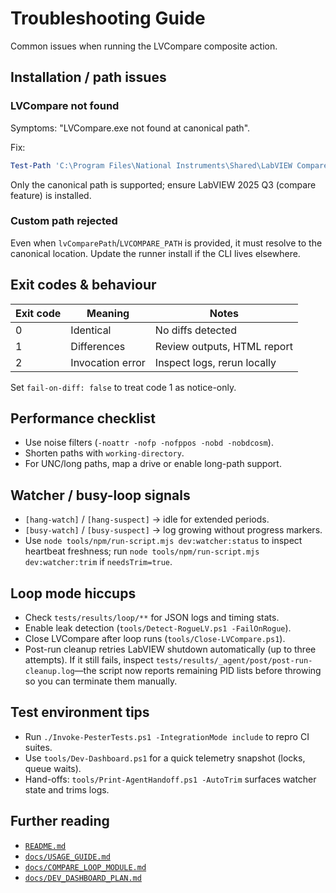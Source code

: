 <!-- markdownlint-disable-next-line MD041 -->
# Troubleshooting Guide

Common issues when running the LVCompare composite action.

## Installation / path issues

### LVCompare not found

Symptoms: "LVCompare.exe not found at canonical path".

Fix:

```powershell
Test-Path 'C:\Program Files\National Instruments\Shared\LabVIEW Compare\LVCompare.exe'
```

Only the canonical path is supported; ensure LabVIEW 2025 Q3 (compare feature) is installed.

### Custom path rejected

Even when `lvComparePath`/`LVCOMPARE_PATH` is provided, it must resolve to the canonical
location. Update the runner install if the CLI lives elsewhere.

## Exit codes & behaviour

| Exit code | Meaning | Notes |
| --------- | ------- | ----- |
| 0 | Identical | No diffs detected |
| 1 | Differences | Review outputs, HTML report |
| 2 | Invocation error | Inspect logs, rerun locally |

Set `fail-on-diff: false` to treat code 1 as notice-only.

## Performance checklist

- Use noise filters (`-noattr -nofp -nofppos -nobd -nobdcosm`).
- Shorten paths with `working-directory`.
- For UNC/long paths, map a drive or enable long-path support.

## Watcher / busy-loop signals

- `[hang-watch]` / `[hang-suspect]` → idle for extended periods.
- `[busy-watch]` / `[busy-suspect]` → log growing without progress markers.
- Use `node tools/npm/run-script.mjs dev:watcher:status` to inspect heartbeat freshness; run
  `node tools/npm/run-script.mjs dev:watcher:trim` if `needsTrim=true`.

## Loop mode hiccups

- Check `tests/results/loop/**` for JSON logs and timing stats.
- Enable leak detection (`tools/Detect-RogueLV.ps1 -FailOnRogue`).
- Close LVCompare after loop runs (`tools/Close-LVCompare.ps1`).
- Post-run cleanup retries LabVIEW shutdown automatically (up to three attempts). If it still fails, inspect `tests/results/_agent/post/post-run-cleanup.log`—the script now reports remaining PID lists before throwing so you can terminate them manually.

## Test environment tips

- Run `./Invoke-PesterTests.ps1 -IntegrationMode include` to repro CI suites.
- Use `tools/Dev-Dashboard.ps1` for a quick telemetry snapshot (locks, queue waits).
- Hand-offs: `tools/Print-AgentHandoff.ps1 -AutoTrim` surfaces watcher state and trims logs.

## Further reading

- [`README.md`](../README.md)
- [`docs/USAGE_GUIDE.md`](./USAGE_GUIDE.md)
- [`docs/COMPARE_LOOP_MODULE.md`](./COMPARE_LOOP_MODULE.md)
- [`docs/DEV_DASHBOARD_PLAN.md`](./DEV_DASHBOARD_PLAN.md)



